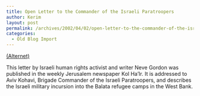 ```yaml
---
title: Open Letter to the Commander of the Israeli Paratroopers
author: Kerim
layout: post
permalink: /archives/2002/04/02/open-letter-to-the-commander-of-the-israeli-paratroopers/
categories:
  - Old Blog Import
---
```

<a href="http://www.alternet.org/story.html?StoryID=12751" onclick="_gaq.push(['_trackEvent', 'outbound-article', 'http://www.alternet.org/story.html?StoryID=12751', '(Alternet)']);" >(Alternet)</a>

This letter by Israeli human rights activist and writer Neve Gordon was published in the weekly Jerusalem newspaper Kol Ha&#8217;Ir. It is addressed to Aviv Kohavi, Brigade Commander of the Israeli Paratroopers, and describes the Israeli military incursion into the Balata refugee camps in the West Bank.

